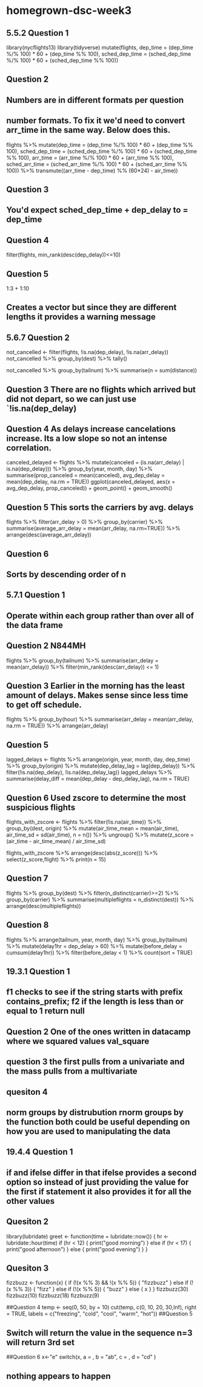 # homegrown-dsc-week3
## 5.5.2 Question 1
library(nycflights13)
library(tidyverse)
mutate(flights,
       dep_time = (dep_time %/% 100) * 60 + (dep_time %% 100),
       sched_dep_time = (sched_dep_time %/% 100) * 60 + (sched_dep_time %% 100))
## Question 2
## Numbers are in different formats per question
## number formats. To fix it we'd need to convert arr_time in the same way. Below does this. 
flights %>% 
  mutate(dep_time = (dep_time %/% 100) * 60 + (dep_time %% 100),
         sched_dep_time = (sched_dep_time %/% 100) * 60 + (sched_dep_time %% 100),
         arr_time = (arr_time %/% 100) * 60 + (arr_time %% 100),
         sched_arr_time = (sched_arr_time %/% 100) * 60 + (sched_arr_time %% 100)) %>%
  transmute((arr_time - dep_time) %% (60*24) - air_time))

## Question 3
## You'd expect sched_dep_time + dep_delay to = dep_time

## Question 4
filter(flights, min_rank(desc(dep_delay))<=10)

## Question 5
1:3 + 1:10
## Creates a vector but since they are different lengths it provides a warning message 

## 5.6.7 Question 2
not_cancelled <- filter(flights, !is.na(dep_delay), !is.na(arr_delay))
not_cancelled %>%
  group_by(dest) %>%
  tally()

not_cancelled %>%
  group_by(tailnum) %>%
  summarise(n = sum(distance))

## Question 3 There are no flights which arrived but did not depart, so we can just use `!is.na(dep_delay)

## Question 4 As delays increase cancelations increase. Its a low slope so not an intense correlation. 
canceled_delayed <-
  flights %>%
  mutate(canceled = (is.na(arr_delay) | is.na(dep_delay))) %>%
  group_by(year, month, day) %>%
  summarise(prop_canceled = mean(canceled),
            avg_dep_delay = mean(dep_delay, na.rm = TRUE))
ggplot(canceled_delayed, aes(x = avg_dep_delay, prop_canceled)) +
  geom_point() +
  geom_smooth()

## Question 5 This sorts the carriers by avg. delays
flights %>%
  filter(arr_delay > 0) %>%
  group_by(carrier) %>%
  summarise(average_arr_delay = mean(arr_delay, na.rm=TRUE)) %>%
  arrange(desc(average_arr_delay))

## Question 6
## Sorts by descending order of n

## 5.7.1 Question 1 
## Operate within each group rather than over all of the data frame 

## Question 2 N844MH
flights %>%
  group_by(tailnum) %>%
  summarise(arr_delay = mean(arr_delay)) %>%
  filter(min_rank(desc(arr_delay)) <= 1)

## Question 3 Earlier in the morning has the least amount of delays. Makes sense since less time to get off schedule.
flights %>%
  group_by(hour) %>%
  summarise(arr_delay = mean(arr_delay, na.rm = TRUE)) %>%
  arrange(arr_delay)

## Question 5
lagged_delays <- flights %>%
  arrange(origin, year, month, day, dep_time) %>%
  group_by(origin) %>%
  mutate(dep_delay_lag = lag(dep_delay)) %>%
  filter(!is.na(dep_delay), !is.na(dep_delay_lag))
lagged_delays %>%
  summarise(delay_diff = mean(dep_delay - dep_delay_lag), na.rm = TRUE)

## Question 6 Used zscore to determine the most suspicious flights 
flights_with_zscore <- flights %>%
  filter(!is.na(air_time)) %>%
  group_by(dest, origin) %>%
  mutate(air_time_mean = mean(air_time),
         air_time_sd = sd(air_time),
         n = n()) %>%
  ungroup() %>%
  mutate(z_score = (air_time - air_time_mean) / air_time_sd)

flights_with_zscore %>%
  arrange(desc(abs(z_score))) %>%
  select(z_score,flight) %>%
  print(n = 15)

## Question 7
flights %>%
  group_by(dest) %>%
  filter(n_distinct(carrier)>=2) %>%
  group_by(carrier) %>%
  summarise(multipleflights = n_distinct(dest)) %>%
  arrange(desc(multipleflights))
## Question 8
flights %>%
  arrange(tailnum, year, month, day) %>%
  group_by(tailnum) %>%
  mutate(delay1hr = dep_delay > 60) %>%
  mutate(before_delay = cumsum(delay1hr)) %>%
  filter(before_delay < 1) %>%
  count(sort = TRUE)

## 19.3.1 Question 1
## f1 checks to see if the string starts with prefix contains_prefix; f2 if the length is less than or equal to 1 return null 

## Question 2 One of the ones written in datacamp where we squared values val_square

## question 3 the first pulls from a univariate and the mass pulls from a multivariate

## quesiton 4
## norm groups by distrubution rnorm groups by the function both could be useful depending on how you are used to manipulating the data 

## 19.4.4 Question 1 
## if and ifelse differ in that ifelse provides a second option so instead of just providing the value for the first if statement it also provides it for all the other values 

## Quesiton 2
library(lubridate)
greet <- function(time = lubridate::now()) {
  hr <- lubridate::hour(time)
  if (hr < 12) {
    print("good morning")
  } else if (hr < 17) {
    print("good afternoon")
  } else {
    print("good evening")
  }
}

## Quesiton 3
fizzbuzz <- function(x) {
  if (!(x %% 3) && !(x %% 5)) {
    "fizzbuzz"
  } else if (!(x %% 3)) {
    "fizz"
  } else if (!(x %% 5)) {
    "buzz"
  } else {
    x
  }
}
fizzbuzz(30)
fizzbuzz(10)
fizzbuzz(18)
fizzbuzz(9)

##Question 4
temp <- seq(0, 50, by = 10)
cut(temp, c(0, 10, 20, 30,Inf), right = TRUE,
    labels = c("freezing", "cold", "cool", "warm", "hot"))
##Question 5
## Switch will return the value in the sequence n=3 will return 3rd set 

##Question 6
x<-"e"
switch(x, 
       a = ,
       b = "ab",
       c = ,
       d = "cd"
)
## nothing appears to happen 

